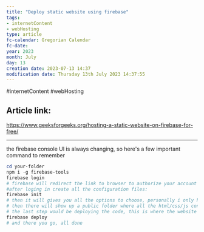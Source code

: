 ```yaml
---
title: "Deploy static website using firebase"
tags:
- internetContent
- webHosting
type: article
fc-calendar: Gregorian Calendar
fc-date: 
year: 2023
month: July
day: 13
creation date: 2023-07-13 14:37
modification date: Thursday 13th July 2023 14:37:55
---
```


#internetContent  #webHosting 
## Article link:
https://www.geeksforgeeks.org/hosting-a-static-website-on-firebase-for-free/
_____
the firebase console UI is always changing, so here's a few important command to remember 

```powershell
cd your-folder
npm i -g firebase-tools
firebase login 
# firebase will redirect the link to browser to authorize your account 
#after loging in create all the configuration files: 
firebase init 
# then it will gives you all the options to choose, personally i only host static websites once i have already created a project on firebase consoles, which is what we will be choosing here 
# then there will show up a public folder where all the html/css/js content will be used to run the website, if your static site is created by vite, simply npm run build to create the bundle, then move them to the public folder 
# the last step would be deploying the code, this is where the website would be hosted by firebase, simply type:
firebase deploy 
# and there you go, all done 
```
